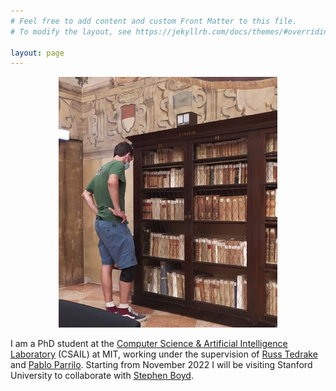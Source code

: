 ```yaml
---
# Feel free to add content and custom Front Matter to this file.
# To modify the layout, see https://jekyllrb.com/docs/themes/#overriding-theme-defaults

layout: page
---
```


<p align="center">
<img src="me.jpg" alt="drawing" width="350px"/>
</p>

I am a PhD student at the [Computer Science & Artificial Intelligence Laboratory](https://www.csail.mit.edu) (CSAIL) at MIT, working under the supervision of [Russ Tedrake](http://groups.csail.mit.edu/locomotion/russt.html) and [Pablo Parrilo](https://www.mit.edu/~parrilo/).
Starting from November 2022 I will be visiting Stanford University to collaborate with [Stephen Boyd](https://web.stanford.edu/~boyd/).
